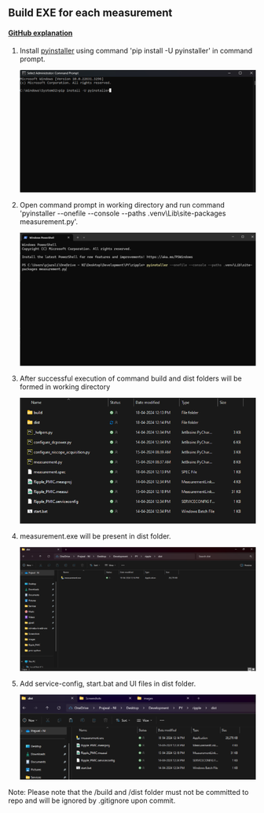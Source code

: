 ## Build EXE for each measurement

#### [GitHub explanation](https://github.com/ni/measurementlink-python?tab=readme-ov-file#create-executable-for-python-scripts)

1. Install [pyinstaller](https://pyinstaller.org/en/stable/) using command 'pip install -U pyinstaller' in command prompt.
      
   ![alt text](images/install-pyinstaller.png)

2. Open command prompt in working directory and run command 'pyinstaller --onefile --console --paths .venv\Lib\site-packages measurement.py'.

   ![alt text](images/build-exe.png)

3. After successful execution of command build and dist folders will be formed in working directory

   ![alt text](images/build-dist-folders.png)

4. measurement.exe will be present in dist folder.

   ![alt text](images/dist.png)

5. Add service-config, start.bat and UI files in dist folder.

   ![alt text](images/dist-folder.png)


Note: Please note that the /build and /dist folder must not be committed to repo and will be ignored by .gitignore upon commit.